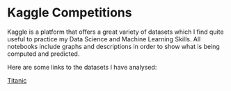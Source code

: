 # Kaggle Competitions
Kaggle is a platform that offers a great variety of datasets which I find quite useful to practice my Data Science and Machine Learning Skills. All notebooks include graphs and descriptions in order to show what is being computed and predicted.

Here are some links to the datasets I have analysed:

[Titanic](Code/TitanicPassengersSurvivedOrDied.ipynb)
